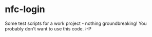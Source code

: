 # nfc-login
Some test scripts for a work project - nothing groundbreaking!
You probably don't want to use this code. :-P
